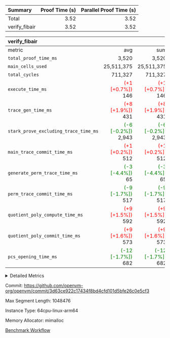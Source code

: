 | Summary | Proof Time (s) | Parallel Proof Time (s) |
|:---|---:|---:|
| Total |  3.52 |  3.52 |
| verify_fibair |  3.52 |  3.52 |


| verify_fibair |||||
|:---|---:|---:|---:|---:|
|metric|avg|sum|max|min|
| `total_proof_time_ms ` |  3,520 |  3,520 |  3,520 |  3,520 |
| `main_cells_used     ` |  25,511,375 |  25,511,375 |  25,511,375 |  25,511,375 |
| `total_cycles        ` |  711,327 |  711,327 |  711,327 |  711,327 |
| `execute_time_ms     ` | <span style='color: red'>(+1 [+0.7%])</span> 146 | <span style='color: red'>(+1 [+0.7%])</span> 146 | <span style='color: red'>(+1 [+0.7%])</span> 146 | <span style='color: red'>(+1 [+0.7%])</span> 146 |
| `trace_gen_time_ms   ` | <span style='color: red'>(+8 [+1.9%])</span> 431 | <span style='color: red'>(+8 [+1.9%])</span> 431 | <span style='color: red'>(+8 [+1.9%])</span> 431 | <span style='color: red'>(+8 [+1.9%])</span> 431 |
| `stark_prove_excluding_trace_time_ms` | <span style='color: green'>(-6 [-0.2%])</span> 2,943 | <span style='color: green'>(-6 [-0.2%])</span> 2,943 | <span style='color: green'>(-6 [-0.2%])</span> 2,943 | <span style='color: green'>(-6 [-0.2%])</span> 2,943 |
| `main_trace_commit_time_ms` | <span style='color: red'>(+1 [+0.2%])</span> 512 | <span style='color: red'>(+1 [+0.2%])</span> 512 | <span style='color: red'>(+1 [+0.2%])</span> 512 | <span style='color: red'>(+1 [+0.2%])</span> 512 |
| `generate_perm_trace_time_ms` | <span style='color: green'>(-3 [-4.4%])</span> 65 | <span style='color: green'>(-3 [-4.4%])</span> 65 | <span style='color: green'>(-3 [-4.4%])</span> 65 | <span style='color: green'>(-3 [-4.4%])</span> 65 |
| `perm_trace_commit_time_ms` | <span style='color: green'>(-9 [-1.7%])</span> 517 | <span style='color: green'>(-9 [-1.7%])</span> 517 | <span style='color: green'>(-9 [-1.7%])</span> 517 | <span style='color: green'>(-9 [-1.7%])</span> 517 |
| `quotient_poly_compute_time_ms` | <span style='color: red'>(+9 [+1.5%])</span> 592 | <span style='color: red'>(+9 [+1.5%])</span> 592 | <span style='color: red'>(+9 [+1.5%])</span> 592 | <span style='color: red'>(+9 [+1.5%])</span> 592 |
| `quotient_poly_commit_time_ms` | <span style='color: red'>(+9 [+1.6%])</span> 573 | <span style='color: red'>(+9 [+1.6%])</span> 573 | <span style='color: red'>(+9 [+1.6%])</span> 573 | <span style='color: red'>(+9 [+1.6%])</span> 573 |
| `pcs_opening_time_ms ` | <span style='color: green'>(-12 [-1.7%])</span> 682 | <span style='color: green'>(-12 [-1.7%])</span> 682 | <span style='color: green'>(-12 [-1.7%])</span> 682 | <span style='color: green'>(-12 [-1.7%])</span> 682 |



<details>
<summary>Detailed Metrics</summary>

|  | verify_program_compile_ms | total_cells | stark_prove_excluding_trace_time_ms | quotient_poly_compute_time_ms | quotient_poly_commit_time_ms | perm_trace_commit_time_ms | pcs_opening_time_ms | main_trace_commit_time_ms |
| --- | --- | --- | --- | --- | --- | --- | --- |
|  | 4 | 65,536 | 70 | 3 | 13 | 0 | 36 | 16 | 

| air_name | rows | quotient_deg | main_cols | interactions | constraints | cells |
| --- | --- | --- | --- | --- | --- | --- |
| AccessAdapterAir<2> |  | 4 |  | 5 | 12 |  | 
| AccessAdapterAir<4> |  | 4 |  | 5 | 12 |  | 
| AccessAdapterAir<8> |  | 4 |  | 5 | 12 |  | 
| FibonacciAir | 32,768 | 1 | 2 |  | 5 | 65,536 | 
| FriReducedOpeningAir |  | 4 |  | 35 | 59 |  | 
| NativePoseidon2Air<BabyBearParameters>, 1> |  | 4 |  | 31 | 302 |  | 
| PhantomAir |  | 4 |  | 3 | 4 |  | 
| ProgramAir |  | 1 |  | 1 | 4 |  | 
| VariableRangeCheckerAir |  | 1 |  | 1 | 4 |  | 
| VmAirWrapper<BranchNativeAdapterAir, BranchEqualCoreAir<1> |  | 2 |  | 11 | 23 |  | 
| VmAirWrapper<JalNativeAdapterAir, JalCoreAir> |  | 4 |  | 7 | 6 |  | 
| VmAirWrapper<NativeAdapterAir<2, 0>, PublicValuesCoreAir> |  | 4 |  | 11 | 22 |  | 
| VmAirWrapper<NativeAdapterAir<2, 1>, FieldArithmeticCoreAir> |  | 4 |  | 15 | 23 |  | 
| VmAirWrapper<NativeLoadStoreAdapterAir<1>, NativeLoadStoreCoreAir<1> |  | 4 |  | 15 | 20 |  | 
| VmAirWrapper<NativeLoadStoreAdapterAir<4>, NativeLoadStoreCoreAir<4> |  | 4 |  | 15 | 20 |  | 
| VmAirWrapper<NativeVectorizedAdapterAir<4>, FieldExtensionCoreAir> |  | 4 |  | 15 | 23 |  | 
| VmConnectorAir |  | 4 |  | 3 | 8 |  | 
| VolatileBoundaryAir |  | 4 |  | 4 | 16 |  | 

| group | trace_gen_time_ms | total_proof_time_ms | total_cycles | total_cells | stark_prove_excluding_trace_time_ms | quotient_poly_compute_time_ms | quotient_poly_commit_time_ms | perm_trace_commit_time_ms | pcs_opening_time_ms | main_trace_commit_time_ms | main_cells_used | generate_perm_trace_time_ms | execute_time_ms |
| --- | --- | --- | --- | --- | --- | --- | --- | --- | --- | --- | --- | --- | --- |
| verify_fibair | 431 | 3,520 | 711,327 | 72,898,584 | 2,943 | 592 | 573 | 517 | 682 | 512 | 25,511,375 | 65 | 146 | 

| group | air_name | rows | prep_cols | perm_cols | main_cols | cells |
| --- | --- | --- | --- | --- | --- | --- |
| verify_fibair | AccessAdapterAir<2> | 131,072 |  | 16 | 11 | 3,538,944 | 
| verify_fibair | AccessAdapterAir<4> | 65,536 |  | 16 | 13 | 1,900,544 | 
| verify_fibair | AccessAdapterAir<8> | 32,768 |  | 16 | 17 | 1,081,344 | 
| verify_fibair | FriReducedOpeningAir | 512 |  | 76 | 64 | 71,680 | 
| verify_fibair | NativePoseidon2Air<BabyBearParameters>, 1> | 8,192 |  | 36 | 348 | 3,145,728 | 
| verify_fibair | PhantomAir | 16,384 |  | 8 | 6 | 229,376 | 
| verify_fibair | ProgramAir | 8,192 |  | 8 | 10 | 147,456 | 
| verify_fibair | VariableRangeCheckerAir | 262,144 | 2 | 8 | 1 | 2,359,296 | 
| verify_fibair | VmAirWrapper<BranchNativeAdapterAir, BranchEqualCoreAir<1> | 262,144 |  | 28 | 23 | 13,369,344 | 
| verify_fibair | VmAirWrapper<JalNativeAdapterAir, JalCoreAir> | 32,768 |  | 12 | 10 | 720,896 | 
| verify_fibair | VmAirWrapper<NativeAdapterAir<2, 1>, FieldArithmeticCoreAir> | 524,288 |  | 20 | 30 | 26,214,400 | 
| verify_fibair | VmAirWrapper<NativeLoadStoreAdapterAir<1>, NativeLoadStoreCoreAir<1> | 262,144 |  | 36 | 25 | 15,990,784 | 
| verify_fibair | VmAirWrapper<NativeLoadStoreAdapterAir<4>, NativeLoadStoreCoreAir<4> | 16,384 |  | 36 | 34 | 1,146,880 | 
| verify_fibair | VmAirWrapper<NativeVectorizedAdapterAir<4>, FieldExtensionCoreAir> | 8,192 |  | 20 | 40 | 491,520 | 
| verify_fibair | VmConnectorAir | 2 | 1 | 8 | 4 | 24 | 
| verify_fibair | VolatileBoundaryAir | 131,072 |  | 8 | 11 | 2,490,368 | 

</details>


Commit: https://github.com/openvm-org/openvm/commit/3d63ce922c17434f8bd4cfd101d5bfe26c0e5cf3

Max Segment Length: 1048476

Instance Type: 64cpu-linux-arm64

Memory Allocator: mimalloc

[Benchmark Workflow](https://github.com/openvm-org/openvm/actions/runs/12791125852)
